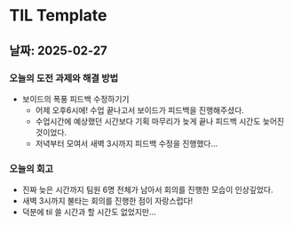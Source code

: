 # TIL Template

## 날짜: 2025-02-27

### 오늘의 도전 과제와 해결 방법
- 보이드의 폭풍 피드백 수정하기기
    - 어제 오후6시에! 수업 끝나고서 보이드가 피드백을 진행해주셨다.
    - 수업시간에 예상했던 시간보다 기획 마무리가 늦게 끝나 피드백 시간도 늦어진 것이었다.
    - 저녁부터 모여서 새벽 3시까지 피드백 수정을 진행했다...

### 오늘의 회고
- 진짜 늦은 시간까지 팀원 6명 전체가 남아서 회의를 진행한 모습이 인상깊었다.
- 새벽 3시까지 불타는 회의를 진행한 점이 자랑스럽다!
- 덕분에 til 쓸 시간과 할 시간도 없었지만...